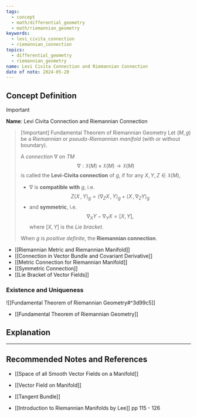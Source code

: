 ```yaml
---
tags:
  - concept
  - math/differential_geometry
  - math/riemannian_geometry
keywords:
  - levi_civita_connection
  - riemannian_connection
topics:
  - differential_geometry
  - riemannian_geometry
name: Levi Civita Connection and Riemannian Connection
date of note: 2024-05-20
---
```


## Concept Definition

>[!important]
>**Name**: Levi Civita Connection and Riemannian Connection

>[!important] Fundamental Theorem of Riemannian Geometry
>Let $(M, g)$ be a *Riemannian* or *pseudo-Riemannian manifold* (with or without boundary). 
>
>A *connection* $\nabla$ on $TM$ $$\nabla: \mathfrak{X}(M) \times \mathfrak{X}(M) \to \mathfrak{X}(M)$$ is called the **Levi-Civita connection** of $g$, if for any $X, Y, Z\in \mathfrak{X}(M)$, 
>- $\nabla$ is **compatible with** $g$, i.e. $$Z\left\langle  X\,,\, Y   \right\rangle_{g} = \left\langle \nabla_{Z}X\,,\, Y \right\rangle_{g} + \left\langle  X\,,\,  \nabla_{Z}Y \right\rangle_{g}$$
>- and **symmetric**, i.e. $$\nabla_{X}Y - \nabla_{Y}X  = [X, Y],$$ where $[X,Y]$ is the *Lie bracket*.
>  
>When $g$ is *positive definite*, the **Riemannian connection**.

- [[Riemannian Metric and Riemannian Manifold]]
- [[Connection in Vector Bundle and Covariant Derivative]]
- [[Metric Connection for Riemannian Manifold]]
- [[Symmetric Connection]]
- [[Lie Bracket of Vector Fields]]

### Existence and Uniqueness
 ![[Fundamental Theorem of Riemannian Geometry#^3d99c5]]
 
- [[Fundamental Theorem of Riemannian Geometry]]


## Explanation





-----------
##  Recommended Notes and References


- [[Space of all Smooth Vector Fields on a Manifold]]
- [[Vector Field on Manifold]]
- [[Tangent Bundle]]



- [[Introduction to Riemannian Manifolds by Lee]] pp 115 - 126